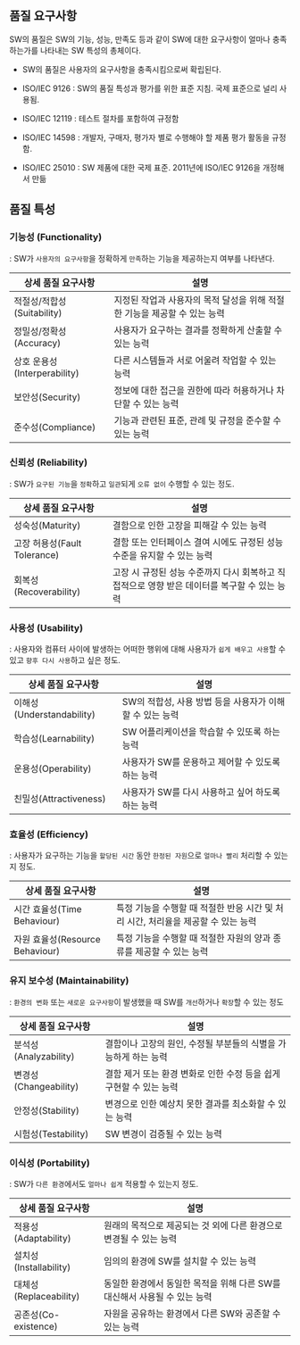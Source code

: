 ## 품질 요구사항

SW의 품질은 SW의 기능, 성능, 만족도 등과 같이 SW에 대한 요구사항이 얼마나 충족하는가를 나타내는 SW 특성의 총체이다.

- SW의 품질은 사용자의 요구사항을 충족시킴으로써 확립된다.

- ISO/IEC 9126 : SW의 품질 특성과 평가를 위한 표준 지침. 국제 표준으로 널리 사용됨. 

- ISO/IEC 12119 : 테스트 절차를 포함하여 규정함

- ISO/IEC 14598 : 개발자, 구매자, 평가자 별로 수행해야 할 제품 평가 활동을 규정함.

- ISO/IEC 25010 : SW 제품에 대한 국제 표준. 2011년에 ISO/IEC 9126을 개정해서 만듦


## 품질 특성 

### 기능성 (Functionality) 

: SW가 `사용자의 요구사항`을 정확하게 `만족`하는 기능을 제공하는지 여부를 나타낸다. 

| 상세 품질 요구사항 | 설명 | 
| --- | --- | 
| 적절성/적합성(Suitability) | 지정된 작업과 사용자의 목적 달성을 위해 적절한 기능을 제공할 수 있는 능력 | 
| 정밀성/정확성(Accuracy) | 사용자가 요구하는 결과를 정확하게 산출할 수 있는 능력 | 
| 상호 운용성(Interperability) | 다른 시스템들과 서로 어울려 작업할 수 있는 능력 | 
| 보안성(Security) | 정보에 대한 접근을 권한에 따라 허용하거나 차단할 수 있는 능력 | 
| 준수성(Compliance) | 기능과 관련된 표준, 관례 및 규정을 준수할 수 있는 능력 | 

### 신뢰성 (Reliability) 

: SW가 `요구된 기능`을 `정확`하고 `일관`되게 `오류 없이` 수행할 수 있는 정도.

| 상세 품질 요구사항 | 설명 |  
| --- | --- | 
| 성숙성(Maturity) | 결함으로 인한 고장을 피해갈 수 있는 능력 | 
| 고장 허용성(Fault Tolerance) | 결함 또는 인터페이스 결여 시에도 규정된 성능 수준을 유지할 수 있는 능력 | 
| 회복성(Recoverability) | 고장 시 규정된 성능 수준까지 다시 회복하고 직접적으로 영향 받은 데이터를 복구할 수 있는 능력 | 

### 사용성 (Usability) 

: 사용자와 컴퓨터 사이에 발생하는 어떠한 행위에 대해 사용자가 `쉽게 배우고 사용`할 수 있고 `향후 다시 사용`하고 싶은 정도.

| 상세 품질 요구사항 | 설명 | 
| --- | --- | 
| 이해성(Understandability) | SW의 적합성, 사용 방법 등을 사용자가 이해할 수 있는 능력 | 
| 학습성(Learnability) | SW 어플리케이션을 학습할 수 있또록 하는 능력 | 
| 운용성(Operability) | 사용자가 SW를 운용하고 제어할 수 있도록 하는 능력 | 
| 친밀성(Attractiveness) | 사용자가 SW를 다시 사용하고 싶어 하도록 하는 능력 | 

### 효율성 (Efficiency) 

: 사용자가 요구하는 기능을 `할당된 시간` 동안 `한정된 자원`으로 `얼마나 빨리` 처리할 수 있는지 정도.

| 상세 품질 요구사항 | 설명 | 
| --- | --- | 
| 시간 효율성(Time Behaviour) | 특정 기능을 수행할 때 적절한 반응 시간 및 처리 시간, 처리율을 제공할 수 있는 능력 | 
| 자원 효율성(Resource Behaviour) | 특정 기능을 수행할 때 적절한 자원의 양과 종류를 제공할 수 있는 능력 | 

### 유지 보수성 (Maintainability) 

: `환경의 변화` 또는 `새로운 요구사항`이 발생했을 때 SW를 `개선`하거나 `확장`할 수 있는 정도

| 상세 품질 요구사항 | 설명 | 
| --- | --- | 
| 분석성(Analyzability) | 결함이나 고장의 원인, 수정될 부분들의 식별을 가능하게 하는 능력 | 
| 변경성(Changeability) | 결함 제거 또는 환경 변화로 인한 수정 등을 쉽게 구현할 수 있는 능력 | 
| 안정성(Stability) | 변경으로 인한 예상치 못한 결과를 최소화할 수 있는 능력 | 
| 시험성(Testability) | SW 변경이 검증될 수 있는 능력 | 

### 이식성 (Portability) 

: SW가 `다른 환경`에서도 `얼마나 쉽게` 적용할 수 있는지 정도.

| 상세 품질 요구사항 | 설명 | 
| --- | --- | 
| 적용성(Adaptability) | 원래의 목적으로 제공되는 것 외에 다른 환경으로 변경될 수 있는 능력 | 
| 설치성(Installability) | 임의의 환경에 SW를 설치할 수 있는 능력 | 
| 대체성(Replaceability) | 동일한 환경에서 동일한 목적을 위해 다른 SW를 대신해서 사용될 수 있는 능력 | 
| 공존성(Co-existence) | 자원을 공유하는 환경에서 다른 SW와 공존할 수 있는 능력 | 




